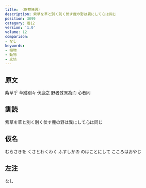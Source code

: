 ```yaml
---
title: （寄物陳思）
description: 紫草を草と別く別く伏す鹿の野は異にして心は同じ
position: 3099
category: 巻12
version: '1.0'
volume: 12
comparison:
- なし
keywords:
- 植物
- 動物
- 恋情
---
```


## 原文

紫草乎 草跡別々 伏鹿之 野者殊異為而 心者同

## 訓読

紫草を草と別く別く伏す鹿の野は異にして心は同じ

## 仮名

むらさきを くさとわくわく ふすしかの のはことにして こころはおやじ

## 左注

なし
